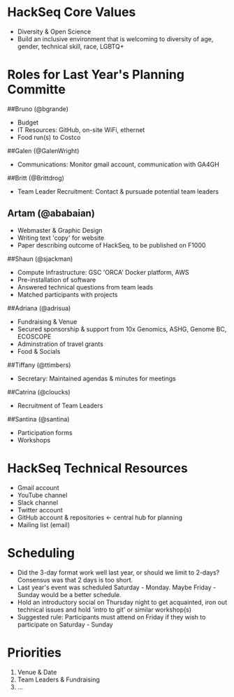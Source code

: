 HackSeq Core Values
===================
- Diversity & Open Science
- Build an inclusive environment that is welcoming to diversity of age, gender, technical skill, race, LGBTQ+

Roles for Last Year's Planning Committe
=========================

##Bruno (@bgrande)
- Budget
- IT Resources: GitHub, on-site WiFi, ethernet
- Food run(s) to Costco

##Galen (@GalenWright)
- Communications: Monitor gmail account, communication with GA4GH

##Britt (@Brittdrog)
- Team Leader Recruitment: Contact & pursuade potential team leaders

## Artam (@ababaian)
- Webmaster & Graphic Design
- Writing text 'copy' for website
- Paper describing outcome of HackSeq, to be published on F1000

##Shaun (@sjackman)
- Compute Infrastructure: GSC 'ORCA' Docker platform, AWS
- Pre-installation of software
- Answered technical questions from team leads
- Matched participants with projects

##Adriana (@adrisua)
- Fundraising & Venue
- Secured sponsorship & support from 10x Genomics, ASHG, Genome BC, ECOSCOPE
- Adminstration of travel grants
- Food & Socials

##Tiffany (@ttimbers)
- Secretary: Maintained agendas & minutes for meetings

##Catrina (@cloucks)
- Recruitment of Team Leaders

##Santina (@santina)
- Participation forms
- Workshops

HackSeq Technical Resources
===========================
- Gmail account
- YouTube channel
- Slack channel
- Twitter account
- GitHub account & repositories <- central hub for planning
- Mailing list (email)

Scheduling
============
- Did the 3-day format work well last year, or should we limit to 2-days? Consensus was that 2 days is too short.
- Last year's event was scheduled Saturday - Monday. Maybe Friday - Sunday would be a better schedule.
- Hold an introductory social on Thursday night to get acquainted, iron out technical issues and hold 'intro to git' or similar workshop(s)
- Suggested rule: Participants must attend on Friday if they wish to participate on Saturday - Sunday

Priorities
=============
1. Venue & Date
2. Team Leaders & Fundraising
3. ...
